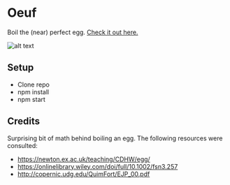 # Oeuf
Boil the (near) perfect egg. [Check it out here.](https://rayhogan.github.io/oeuf/)

![alt text](http://rhogan.ie/oeufImage.png)

## Setup

* Clone repo
* npm install
* npm start

## Credits

Surprising bit of math behind boiling an egg. The following resources were consulted:

* https://newton.ex.ac.uk/teaching/CDHW/egg/
* https://onlinelibrary.wiley.com/doi/full/10.1002/fsn3.257
* http://copernic.udg.edu/QuimFort/EJP_00.pdf
